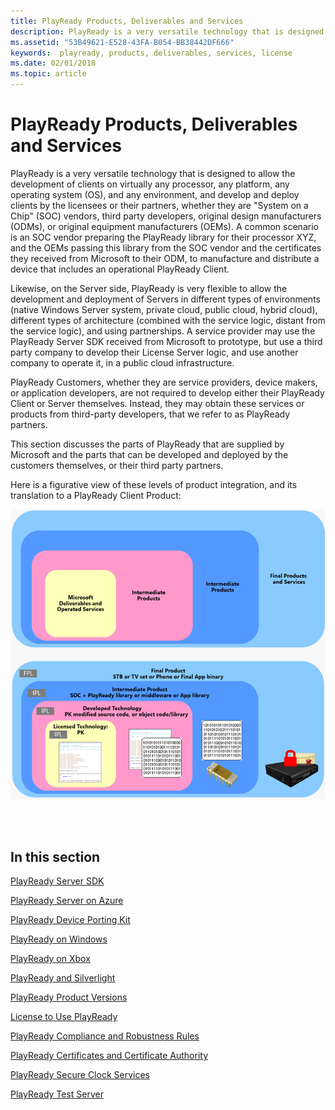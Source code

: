 ```yaml
---
title: PlayReady Products, Deliverables and Services
description: PlayReady is a very versatile technology that is designed to allow the development of Clients on virtually any processor, any platform, any operating system (OS), and any environment.
ms.assetid: "53B49621-E528-43FA-B054-BB38442DF666"
keywords:  playready, products, deliverables, services, license
ms.date: 02/01/2018
ms.topic: article
---
```



# PlayReady Products, Deliverables and Services

PlayReady is a very versatile technology that is designed to allow the development of clients on virtually any processor, any platform, any operating system (OS), and any environment, and develop and deploy clients by the licensees or their partners, whether they are "System on a Chip" (SOC) vendors, third party developers, original design manufacturers (ODMs), or original equipment manufacturers (OEMs). A common scenario is an SOC vendor preparing the PlayReady library for their processor XYZ, and the OEMs passing this library from the SOC vendor and the certificates they received from Microsoft to their ODM, to manufacture and distribute a device that includes an operational PlayReady Client.

Likewise, on the Server side, PlayReady is very flexible to allow the development and deployment of Servers in different types of environments (native Windows Server system, private cloud, public cloud, hybrid cloud), different types of architecture (combined with the service logic, distant from the service logic), and using partnerships. A service provider may use the PlayReady Server SDK received from Microsoft to prototype, but use a third party company to develop their License Server logic, and use another company to operate it, in a public cloud infrastructure.

PlayReady Customers, whether they are service providers, device makers, or application developers, are not required to develop either their PlayReady Client or Server themselves. Instead, they may obtain these services or products from third-party developers, that we refer to as PlayReady partners.

This section discusses the parts of PlayReady that are supplied by Microsoft and the parts that can be developed and deployed by the customers themselves, or their third party partners.

Here is a figurative view of these levels of product integration, and its translation to a PlayReady Client Product:

![Levels of Product Integration](../images/product_integration.png)

<br />
<br />

## In this section

[PlayReady Server SDK](Server-sdk.md)

[PlayReady Server on Azure](Server-on-azure.md)

[PlayReady Device Porting Kit](device-porting-kit.md)

[PlayReady on Windows](playready-on-windows.md)

[PlayReady on Xbox](playready-on-xbox.md)

[PlayReady and Silverlight](silverlight.md)

[PlayReady Product Versions](product-versions.md)

[License to Use PlayReady](license-to-use-playready.md)

[PlayReady Compliance and Robustness Rules](compliance-and-robustness-rules.md)

[PlayReady Certificates and Certificate Authority](certificates.md)

[PlayReady Secure Clock Services](secure-clock-services.md)

[PlayReady Test Server](test-Server.md)
